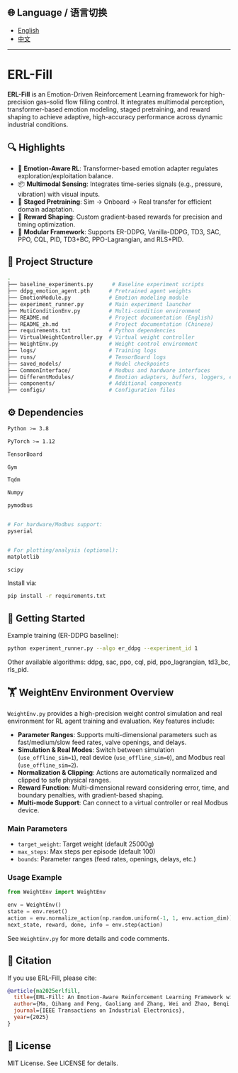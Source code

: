 ## 🌐 Language / 语言切换

- [English](README.md)
- [中文](README_zh.md)

---

# ERL-Fill

**ERL-Fill** is an Emotion-Driven Reinforcement Learning framework for high-precision gas–solid flow filling control. It integrates multimodal perception, transformer-based emotion modeling, staged pretraining, and reward shaping to achieve adaptive, high-accuracy performance across dynamic industrial conditions.

## 🔍 Highlights

- 🎯 **Emotion-Aware RL**: Transformer-based emotion adapter regulates exploration/exploitation balance.
- 📦 **Multimodal Sensing**: Integrates time-series signals (e.g., pressure, vibration) with visual inputs.
- 🧠 **Staged Pretraining**: Sim → Onboard → Real transfer for efficient domain adaptation.
- 🧮 **Reward Shaping**: Custom gradient-based rewards for precision and timing optimization.
- 🔧 **Modular Framework**: Supports ER-DDPG, Vanilla-DDPG, TD3, SAC, PPO, CQL, PID, TD3+BC, PPO-Lagrangian, and RLS+PID.

## 📁 Project Structure

```bash
.
├── baseline_experiments.py      # Baseline experiment scripts
├── ddpg_emotion_agent.pth      # Pretrained agent weights
├── EmotionModule.py            # Emotion modeling module
├── experiment_runner.py        # Main experiment launcher
├── MutiConditionEnv.py         # Multi-condition environment
├── README.md                   # Project documentation (English)
├── README_zh.md                # Project documentation (Chinese)
├── requirements.txt            # Python dependencies
├── VirtualWeightController.py  # Virtual weight controller
├── WeightEnv.py                # Weight control environment
├── logs/                       # Training logs
├── runs/                       # TensorBoard logs
├── saved_models/               # Model checkpoints
├── CommonInterface/            # Modbus and hardware interfaces
├── DifferentModules/           # Emotion adapters, buffers, loggers, etc.
├── components/                 # Additional components
├── configs/                    # Configuration files
```

## ⚙️ Dependencies

```bash
Python >= 3.8

PyTorch >= 1.12

TensorBoard

Gym

Tqdm

Numpy

pymodbus


# For hardware/Modbus support:
pyserial


# For plotting/analysis (optional):
matplotlib

scipy
```

Install via:

```bash
pip install -r requirements.txt
```
## 🚀 Getting Started
Example training (ER-DDPG baseline):

```bash
python experiment_runner.py --algo er_ddpg --experiment_id 1
```
Other available algorithms: ddpg, sac, ppo, cql, pid, ppo_lagrangian, td3_bc, rls_pid.

## 🏋️ WeightEnv Environment Overview

`WeightEnv.py` provides a high-precision weight control simulation and real environment for RL agent training and evaluation. Key features include:

- **Parameter Ranges**: Supports multi-dimensional parameters such as fast/medium/slow feed rates, valve openings, and delays.
- **Simulation & Real Modes**: Switch between simulation (`use_offline_sim=1`), real device (`use_offline_sim=0`), and Modbus real (`use_offline_sim=2`).
- **Normalization & Clipping**: Actions are automatically normalized and clipped to safe physical ranges.
- **Reward Function**: Multi-dimensional reward considering error, time, and boundary penalties, with gradient-based shaping.
- **Multi-mode Support**: Can connect to a virtual controller or real Modbus device.

### Main Parameters

- `target_weight`: Target weight (default 25000g)
- `max_steps`: Max steps per episode (default 100)
- `bounds`: Parameter ranges (feed rates, openings, delays, etc.)

### Usage Example

```python
from WeightEnv import WeightEnv

env = WeightEnv()
state = env.reset()
action = env.normalize_action(np.random.uniform(-1, 1, env.action_dim))
next_state, reward, done, info = env.step(action)
```

See `WeightEnv.py` for more details and code comments.

## 📖 Citation
If you use ERL-Fill, please cite:

```bibtex
@article{ma2025erlfill,
  title={ERL-Fill: An Emotion-Aware Reinforcement Learning Framework with Staged Pretraining for Gas--Solid Flow Filling Control},
  author={Ma, Qihang and Peng, Gaoliang and Zhang, Wei and Zhao, Benqi and Chen, Zhao and Jin, Kang},
  journal={IEEE Transactions on Industrial Electronics},
  year={2025}
}
```
## 📄 License
MIT License. See LICENSE for details.